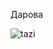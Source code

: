 Дарова

![tazi](https://psv4.userapi.com/c520036/u40182585/docs/d44/f41f9fd19280/tazi_small.png?extra=5HQgs9lYoChmysGgUn__UMGnZLHEquTtRSiARMhj9Gvn8oXlp04JzMd8uYOfSecCJjDjJR4zGhF7oYs1JFTtDGKy3RGJ4S0xYxmT7Cr5-irw4IiWdma_lwV7wRv-WsdvD4Y2-mgsS9MZBzWYkVHLAiWF)
